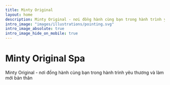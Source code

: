 ```yaml
---
title: Minty Original
layout: home
description: Minty Original - nơi đồng hành cùng bạn trong hành trình yêu thương và làm mới bản thân.
intro_image: "images/illustrations/pointing.svg"
intro_image_absolute: true
intro_image_hide_on_mobile: true
---
```


# Minty Original Spa

Minty Original - nơi đồng hành cùng bạn trong hành trình yêu thương và làm mới bản thân
